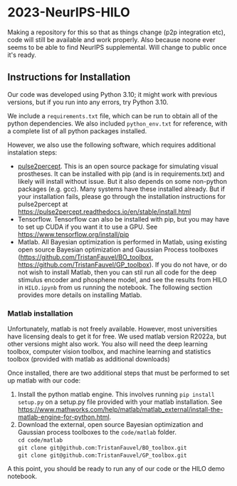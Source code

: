 # 2023-NeurIPS-HILO
Making a repository for this so that as things change (p2p integration etc), code will still be available and work properly. Also because noone ever seems to be able to find NeurIPS supplemental. Will change to public once it's ready.

## Instructions for Installation
Our code was developed using Python 3.10; it might work with previous versions, but if you run into any errors, try Python 3.10.

We include a `requirements.txt` file, which can be run to obtain all of the python dependencies. We also included `python_env.txt` for reference, with a complete list of all python packages installed.

However, we also use the following software, which requires additional instalation steps:
- [pulse2percept](https://pulse2percept.readthedocs.io/). This is an open source package for simulating visual prostheses. It can be installed with pip (and is in requirements.txt) and likely will install without issue. But it also depends on some non-python packages (e.g. 
gcc). Many systems have these installed already. But if your installation fails, please go through the installation instructions for pulse2percept at https://pulse2percept.readthedocs.io/en/stable/install.html
- Tensorflow. Tensorflow can also be installed with pip, but you may have to set up CUDA if you want it to use a GPU. See https://www.tensorflow.org/install/pip
- Matlab. All Bayesian optimization is performed in Matlab, using existing open source Bayesian optimization and Gaussian Process toolboxes (https://github.com/TristanFauvel/BO_toolbox, https://github.com/TristanFauvel/GP_toolbox). If you do not have, or do not wish to install Matlab, then you can stil run all code for the deep stimulus encoder and phosphene model, and see the results from HILO in `HILO.ipynb` from us running the notebook. The following section provides more details on installing Matlab.

### Matlab installation
Unfortunately, matlab is not freely available. However, most universities have licensing deals to get it for free. We used matlab version R2022a, but other versions might also work. You also will need the deep learning toolbox, computer vision toolbox, and machine learning and statistics toolbox (provided with matlab as additional downloads)

Once installed, there are two additional steps that must be performed to set up matlab with our code: 
1) Install the python matlab engine. This involves running `pip install setup.py` on a setup.py file provided with your matlab installation. See https://www.mathworks.com/help/matlab/matlab_external/install-the-matlab-engine-for-python.html.
2) Download the external, open source Bayesian optimization and Gaussian process toolboxes to the `code/matlab` folder. \
`cd code/matlab` \
`git clone git@github.com:TristanFauvel/BO_toolbox.git` \
`git clone git@github.com:TristanFauvel/GP_toolbox.git`


A this point, you should be ready to run any of our code or the HILO demo notebook. 
